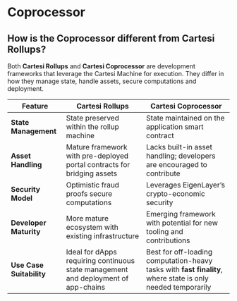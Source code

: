 # Coprocessor

## How is the Coprocessor different from Cartesi Rollups?

Both **Cartesi Rollups** and **Cartesi Coprocessor** are development frameworks that leverage the Cartesi Machine for execution. They differ in how they manage state, handle assets, secure computations and deployment.

| Feature                  | Cartesi Rollups | Cartesi Coprocessor |
|--------------------------|----------------|---------------------|
| **State Management**     | State preserved within the rollup machine | State maintained on the application smart contract |
| **Asset Handling**       | Mature framework with pre-deployed portal contracts for bridging assets | Lacks built-in asset handling; developers are encouraged to contribute |
| **Security Model**       | Optimistic fraud proofs secure computations |  Leverages EigenLayer’s crypto-economic security |
| **Developer Maturity**   | More mature ecosystem with existing infrastructure | Emerging framework with potential for new tooling and contributions |
| **Use Case Suitability** | Ideal for dApps requiring continuous state management and deployment of app-chains | Best for off-loading computation-heavy tasks with **fast finality**, where state is only needed temporarily |
